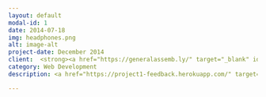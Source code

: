 ```yaml
---
layout: default
modal-id: 1
date: 2014-07-18
img: headphones.png
alt: image-alt
project-date: December 2014
client:  <strong><a href="https://generalassemb.ly/" target="_blank" id="special" >General Assembly</a></strong> 
category: Web Development
description: <a href="https://project1-feedback.herokuapp.com/" target="_blank" data-tooltip="Click on image to go to website"><img src="http://imageshack.com/a/img910/3126/PZQ91T.png" id="center" ></a><br><br>For the first project of our course I chose to build a music app. The initial scope was to upload music and comment on tracks, and then add anything else to it if we had time. The illustrations for the Genres page were created by me in Photoshop. The web page was made with Ruby on Rails, Html, CSS and Foundation. Project 1 website is responsive.

---
```

